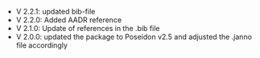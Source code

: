 - V 2.2.1: updated bib-file
- V 2.2.0: Added AADR reference
- V 2.1.0: Update of references in the .bib file
- V 2.0.0: updated the package to Poseidon v2.5 and adjusted the .janno file accordingly
